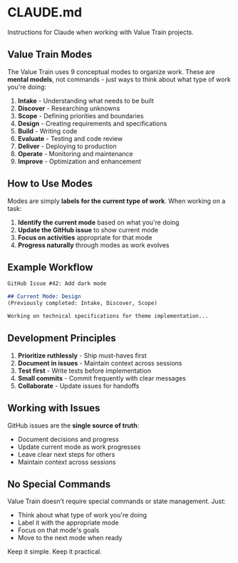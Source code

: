 # CLAUDE.md

Instructions for Claude when working with Value Train projects.

## Value Train Modes

The Value Train uses 9 conceptual modes to organize work. These are **mental models**, not commands - just ways to think about what type of work you're doing:

1. **Intake** - Understanding what needs to be built
2. **Discover** - Researching unknowns
3. **Scope** - Defining priorities and boundaries
4. **Design** - Creating requirements and specifications
5. **Build** - Writing code
6. **Evaluate** - Testing and code review
7. **Deliver** - Deploying to production
8. **Operate** - Monitoring and maintenance
9. **Improve** - Optimization and enhancement

## How to Use Modes

Modes are simply **labels for the current type of work**. When working on a task:

1. **Identify the current mode** based on what you're doing
2. **Update the GitHub issue** to show current mode
3. **Focus on activities** appropriate for that mode
4. **Progress naturally** through modes as work evolves

## Example Workflow

```markdown
GitHub Issue #42: Add dark mode

## Current Mode: Design
(Previously completed: Intake, Discover, Scope)

Working on technical specifications for theme implementation...
```

## Development Principles

1. **Prioritize ruthlessly** - Ship must-haves first
2. **Document in issues** - Maintain context across sessions
3. **Test first** - Write tests before implementation
4. **Small commits** - Commit frequently with clear messages
5. **Collaborate** - Update issues for handoffs

## Working with Issues

GitHub issues are the **single source of truth**:
- Document decisions and progress
- Update current mode as work progresses
- Leave clear next steps for others
- Maintain context across sessions

## No Special Commands

Value Train doesn't require special commands or state management. Just:
- Think about what type of work you're doing
- Label it with the appropriate mode
- Focus on that mode's goals
- Move to the next mode when ready

Keep it simple. Keep it practical.